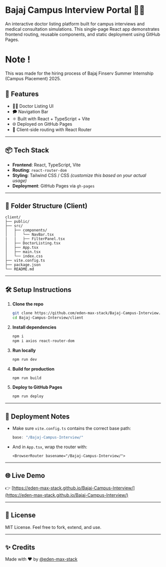 # Bajaj Campus Interview Portal 🏪🏥

An interactive doctor listing platform built for campus interviews and medical consultation simulations. This single-page React app demonstrates frontend routing, reusable components, and static deployment using GitHub Pages.

# Note !

This was made for the hiring process of Bajaj Finserv Summer Internship (Campus Placement) 2025.

## 🚀 Features

- 🧑‍⚕️ Doctor Listing UI
- 🗭 Navigation Bar
- ⚛️ Built with React + TypeScript + Vite
- 🌐 Deployed on GitHub Pages
- 🎯 Client-side routing with React Router

---

## 📦 Tech Stack

- **Frontend**: React, TypeScript, Vite
- **Routing**: `react-router-dom`
- **Styling**: Tailwind CSS / CSS *(customize this based on your actual usage)*
- **Deployment**: GitHub Pages via `gh-pages`

---

## 📁 Folder Structure (Client)

```
client/
├── public/
├── src/
│   ├── components/
│   │   └── NavBar.tsx
|   |   ├── FilterPanel.tsx
│   ├── DoctorListing.tsx
│   ├── App.tsx
│   ├── main.tsx
│   └── index.css
├── vite.config.ts
├── package.json
└── README.md
```

---

## 🛠️ Setup Instructions

1. **Clone the repo**
   ```bash
   git clone https://github.com/eden-max-stack/Bajaj-Campus-Interview.git
   cd Bajaj-Campus-Interview/client
   ```

2. **Install dependencies**
   ```bash
   npm i
   npm i axios react-router-dom
   ```

3. **Run locally**
   ```bash
   npm run dev
   ```

4. **Build for production**
   ```bash
   npm run build
   ```

5. **Deploy to GitHub Pages**
   ```bash
   npm run deploy
   ```

---

## 🔧 Deployment Notes

- Make sure `vite.config.ts` contains the correct base path:

  ```ts
  base: "/Bajaj-Campus-Interview/"
  ```

- And in `App.tsx`, wrap the router with:

  ```tsx
  <BrowserRouter basename="/Bajaj-Campus-Interview/">
  ```

---

## 🌐 Live Demo

👉 [https://eden-max-stack.github.io/Bajaj-Campus-Interview/](https://eden-max-stack.github.io/Bajaj-Campus-Interview/)

---

## 📄 License

MIT License. Feel free to fork, extend, and use.

---

## ✨ Credits

Made with ❤️ by [@eden-max-stack](https://github.com/eden-max-stack)

